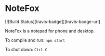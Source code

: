 # NoteFox
[![Build Status][travis-badge]][travis-badge-url]

NoteFox is a notepad for phone and desktop.

To compile and run: `npm start`

To shut down: `Ctrl-C`

